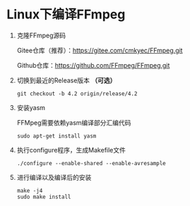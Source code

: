 # Linux下编译FFmpeg

1. 克隆FFmpeg源码

   Gitee仓库（推荐）：https://gitee.com/cmkyec/FFmpeg.git

   Github仓库：https://github.com/FFmpeg/FFmpeg.git

2. 切换到最近的Release版本 **（可选）**

   ```shell
   git checkout -b 4.2 origin/release/4.2
   ```

3. 安装yasm

   FFMpeg需要依赖yasm编译部分汇编代码

   ```shell
   sudo apt-get install yasm
   ```

4. 执行configure程序，生成Makefile文件

   ```shell
   ./configure --enable-shared --enable-avresample
   ```

5. 进行编译以及编译后的安装

   ```shell
   make -j4
   sudo make install
   ```

